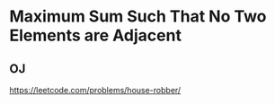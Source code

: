 # Maximum Sum Such That No Two Elements are Adjacent

## OJ

https://leetcode.com/problems/house-robber/

